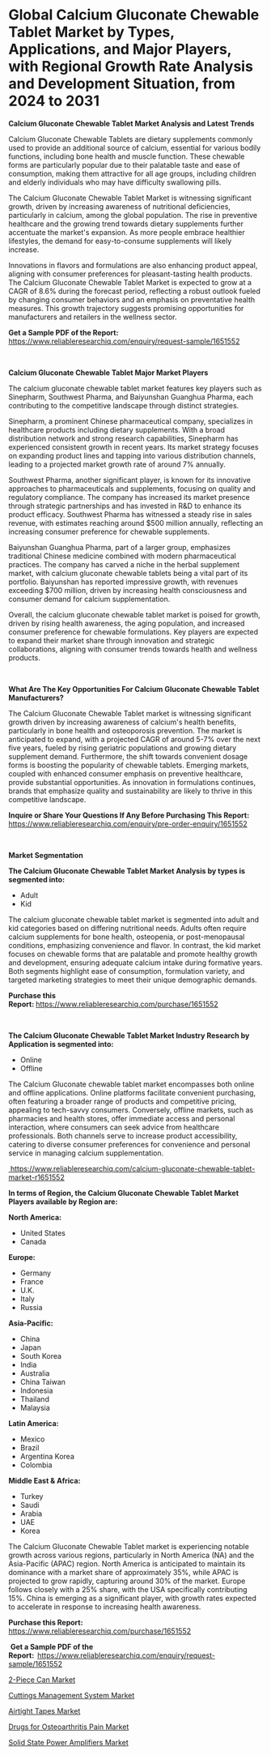 <p><h1>Global Calcium Gluconate Chewable Tablet Market by Types, Applications, and Major Players, with Regional Growth Rate Analysis and Development Situation, from 2024 to 2031</h1></p><p><strong>Calcium Gluconate Chewable Tablet Market Analysis and Latest Trends</strong></p>
<p><p>Calcium Gluconate Chewable Tablets are dietary supplements commonly used to provide an additional source of calcium, essential for various bodily functions, including bone health and muscle function. These chewable forms are particularly popular due to their palatable taste and ease of consumption, making them attractive for all age groups, including children and elderly individuals who may have difficulty swallowing pills.</p><p>The Calcium Gluconate Chewable Tablet Market is witnessing significant growth, driven by increasing awareness of nutritional deficiencies, particularly in calcium, among the global population. The rise in preventive healthcare and the growing trend towards dietary supplements further accentuate the market's expansion. As more people embrace healthier lifestyles, the demand for easy-to-consume supplements will likely increase.</p><p>Innovations in flavors and formulations are also enhancing product appeal, aligning with consumer preferences for pleasant-tasting health products. The Calcium Gluconate Chewable Tablet Market is expected to grow at a CAGR of 8.6% during the forecast period, reflecting a robust outlook fueled by changing consumer behaviors and an emphasis on preventative health measures. This growth trajectory suggests promising opportunities for manufacturers and retailers in the wellness sector.</p></p>
<p><strong>Get a Sample PDF of the Report:&nbsp;</strong> <a href="https://www.reliableresearchiq.com/enquiry/request-sample/1651552?utm_campaign=99&utm_medium=2&utm_source=Github&utm_content=ia&utm_term=03102024&utm_id=calcium-gluconate-chewable-tablet">https://www.reliableresearchiq.com/enquiry/request-sample/1651552</a></p>
<p>&nbsp;</p>
<p><strong>Calcium Gluconate Chewable Tablet Major Market Players</strong></p>
<p><p>The calcium gluconate chewable tablet market features key players such as Sinepharm, Southwest Pharma, and Baiyunshan Guanghua Pharma, each contributing to the competitive landscape through distinct strategies.</p><p>Sinepharm, a prominent Chinese pharmaceutical company, specializes in healthcare products including dietary supplements. With a broad distribution network and strong research capabilities, Sinepharm has experienced consistent growth in recent years. Its market strategy focuses on expanding product lines and tapping into various distribution channels, leading to a projected market growth rate of around 7% annually. </p><p>Southwest Pharma, another significant player, is known for its innovative approaches to pharmaceuticals and supplements, focusing on quality and regulatory compliance. The company has increased its market presence through strategic partnerships and has invested in R&D to enhance its product efficacy. Southwest Pharma has witnessed a steady rise in sales revenue, with estimates reaching around $500 million annually, reflecting an increasing consumer preference for chewable supplements.</p><p>Baiyunshan Guanghua Pharma, part of a larger group, emphasizes traditional Chinese medicine combined with modern pharmaceutical practices. The company has carved a niche in the herbal supplement market, with calcium gluconate chewable tablets being a vital part of its portfolio. Baiyunshan has reported impressive growth, with revenues exceeding $700 million, driven by increasing health consciousness and consumer demand for calcium supplementation.</p><p>Overall, the calcium gluconate chewable tablet market is poised for growth, driven by rising health awareness, the aging population, and increased consumer preference for chewable formulations. Key players are expected to expand their market share through innovation and strategic collaborations, aligning with consumer trends towards health and wellness products.</p></p>
<p>&nbsp;</p>
<p><strong>What Are The Key Opportunities For Calcium Gluconate Chewable Tablet Manufacturers?</strong></p>
<p><p>The Calcium Gluconate Chewable Tablet market is witnessing significant growth driven by increasing awareness of calcium's health benefits, particularly in bone health and osteoporosis prevention. The market is anticipated to expand, with a projected CAGR of around 5-7% over the next five years, fueled by rising geriatric populations and growing dietary supplement demand. Furthermore, the shift towards convenient dosage forms is boosting the popularity of chewable tablets. Emerging markets, coupled with enhanced consumer emphasis on preventive healthcare, provide substantial opportunities. As innovation in formulations continues, brands that emphasize quality and sustainability are likely to thrive in this competitive landscape.</p></p>
<p><strong>Inquire or Share Your Questions If Any Before Purchasing This Report:</strong> <a href="https://www.reliableresearchiq.com/enquiry/pre-order-enquiry/1651552?utm_campaign=99&utm_medium=2&utm_source=Github&utm_content=ia&utm_term=03102024&utm_id=calcium-gluconate-chewable-tablet">https://www.reliableresearchiq.com/enquiry/pre-order-enquiry/1651552</a></p>
<p>&nbsp;</p>
<p><strong>Market Segmentation</strong></p>
<p><strong>The Calcium Gluconate Chewable Tablet Market Analysis by types is segmented into:</strong></p>
<p><ul><li>Adult</li><li>Kid</li></ul></p>
<p><p>The calcium gluconate chewable tablet market is segmented into adult and kid categories based on differing nutritional needs. Adults often require calcium supplements for bone health, osteopenia, or post-menopausal conditions, emphasizing convenience and flavor. In contrast, the kid market focuses on chewable forms that are palatable and promote healthy growth and development, ensuring adequate calcium intake during formative years. Both segments highlight ease of consumption, formulation variety, and targeted marketing strategies to meet their unique demographic demands.</p></p>
<p><strong>Purchase this Report:&nbsp;</strong><a href="https://www.reliableresearchiq.com/purchase/1651552?utm_campaign=99&utm_medium=2&utm_source=Github&utm_content=ia&utm_term=03102024&utm_id=calcium-gluconate-chewable-tablet">https://www.reliableresearchiq.com/purchase/1651552</a></p>
<p>&nbsp;</p>
<p><strong>The Calcium Gluconate Chewable Tablet Market Industry Research by Application is segmented into:</strong></p>
<p><ul><li>Online</li><li>Offline</li></ul></p>
<p><p>The Calcium Gluconate chewable tablet market encompasses both online and offline applications. Online platforms facilitate convenient purchasing, often featuring a broader range of products and competitive pricing, appealing to tech-savvy consumers. Conversely, offline markets, such as pharmacies and health stores, offer immediate access and personal interaction, where consumers can seek advice from healthcare professionals. Both channels serve to increase product accessibility, catering to diverse consumer preferences for convenience and personal service in managing calcium supplementation.</p></p>
<p><a href="https://www.reliableresearchiq.com/calcium-gluconate-chewable-tablet-market-r1651552?utm_campaign=99&utm_medium=2&utm_source=Github&utm_content=ia&utm_term=03102024&utm_id=calcium-gluconate-chewable-tablet">&nbsp;https://www.reliableresearchiq.com/calcium-gluconate-chewable-tablet-market-r1651552</a></p>
<p><strong>In terms of Region, the Calcium Gluconate Chewable Tablet Market Players available by Region are:</strong></p>
<p>
    <p> <strong> North America: </strong>
        <ul>
            <li>United States</li>
            <li>Canada</li>
        </ul>
        </p> 
    <p> <strong> Europe: </strong>
        <ul>
            <li>Germany</li>
            <li>France</li>
            <li>U.K.</li>
            <li>Italy</li>
            <li>Russia</li>
        </ul>
        </p> 
    <p> <strong> Asia-Pacific: </strong>
        <ul>
            <li>China</li>
            <li>Japan</li>
            <li>South Korea</li>
            <li>India</li>
            <li>Australia</li>
            <li>China Taiwan</li>
            <li>Indonesia</li>
            <li>Thailand</li>
            <li>Malaysia</li>
        </ul>
        </p> 
    <p> <strong> Latin America: </strong>
        <ul>
            <li>Mexico</li>
            <li>Brazil</li>
            <li>Argentina Korea</li>
            <li>Colombia</li>
        </ul>
        </p> 
    <p> <strong> Middle East & Africa: </strong>
        <ul>
            <li>Turkey</li>
            <li>Saudi</li>
            <li>Arabia</li>
            <li>UAE</li>
            <li>Korea</li>
        </ul>
    </p>
    </p>
<p><p>The Calcium Gluconate Chewable Tablet market is experiencing notable growth across various regions, particularly in North America (NA) and the Asia-Pacific (APAC) region. North America is anticipated to maintain its dominance with a market share of approximately 35%, while APAC is projected to grow rapidly, capturing around 30% of the market. Europe follows closely with a 25% share, with the USA specifically contributing 15%. China is emerging as a significant player, with growth rates expected to accelerate in response to increasing health awareness.</p></p>
<p><strong>Purchase this Report: </strong><a href="https://www.reliableresearchiq.com/purchase/1651552?utm_campaign=99&utm_medium=2&utm_source=Github&utm_content=ia&utm_term=03102024&utm_id=calcium-gluconate-chewable-tablet">https://www.reliableresearchiq.com/purchase/1651552</a></p>
<p>&nbsp;<strong>Get a Sample PDF of the Report:&nbsp;&nbsp;</strong><a href="https://www.reliableresearchiq.com/enquiry/request-sample/1651552?utm_campaign=99&utm_medium=2&utm_source=Github&utm_content=ia&utm_term=03102024&utm_id=calcium-gluconate-chewable-tablet">https://www.reliableresearchiq.com/enquiry/request-sample/1651552</a></p>
<p><strong></strong></p>
<p><p><a href="https://issuu.com/reportprime-2/docs/2-piece-can-market-size-2030.pptx_5a458d5360c9b8?utm_campaign=99&utm_medium=2&utm_source=Github&utm_content=ia&utm_term=03102024&utm_id=calcium-gluconate-chewable-tablet">2-Piece Can Market</a></p><p><a href="https://github.com/ArnisaLeka575/Market-Research-Report-List-1/blob/main/cuttings-management-system-market.md?utm_campaign=99&utm_medium=2&utm_source=Github&utm_content=ia&utm_term=03102024&utm_id=calcium-gluconate-chewable-tablet">Cuttings Management System Market</a></p><p><a href="https://issuu.com/reportprime-2/docs/airtight-tapes-market-size-2030.ppt_e855b7cd27ad33?utm_campaign=99&utm_medium=2&utm_source=Github&utm_content=ia&utm_term=03102024&utm_id=calcium-gluconate-chewable-tablet">Airtight Tapes Market</a></p><p><a href="https://www.linkedin.com/pulse/future-drugs-osteoarthritis-pain-market-global-forecast-trends-tmete?trackingId=QMhddMDURXuGMuRZtKOoJg%3D%3D&utm_campaign=99&utm_medium=2&utm_source=Github&utm_content=ia&utm_term=03102024&utm_id=calcium-gluconate-chewable-tablet">Drugs for Osteoarthritis Pain Market</a></p><p><a href="https://www.linkedin.com/pulse/navigating-global-solid-state-power-amplifiers-market-landscape-kfyqf?trackingId=wChWfIOnQmaqBiga0FhfxQ%3D%3D&utm_campaign=99&utm_medium=2&utm_source=Github&utm_content=ia&utm_term=03102024&utm_id=calcium-gluconate-chewable-tablet">Solid State Power Amplifiers Market</a></p></p>